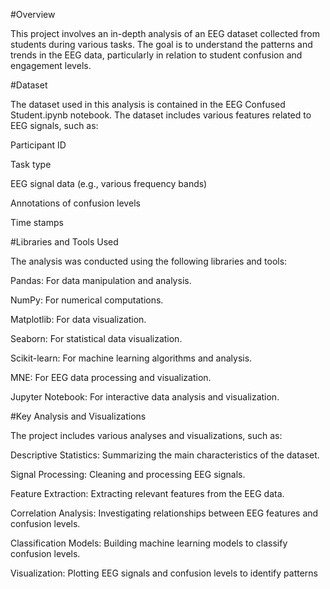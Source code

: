 #Overview

This project involves an in-depth analysis of an EEG dataset collected from students during various tasks. The goal is to understand the patterns and trends in the EEG data, particularly in relation to student confusion and engagement levels.

#Dataset

The dataset used in this analysis is contained in the EEG Confused Student.ipynb notebook. The dataset includes various features related to EEG signals, such as:

Participant ID

Task type

EEG signal data (e.g., various frequency bands)

Annotations of confusion levels

Time stamps


#Libraries and Tools Used

The analysis was conducted using the following libraries and tools:

Pandas: For data manipulation and analysis.

NumPy: For numerical computations.

Matplotlib: For data visualization.

Seaborn: For statistical data visualization.

Scikit-learn: For machine learning algorithms and analysis.

MNE: For EEG data processing and visualization.

Jupyter Notebook: For interactive data analysis and visualization.

#Key Analysis and Visualizations

The project includes various analyses and visualizations, such as:

Descriptive Statistics: Summarizing the main characteristics of the dataset.

Signal Processing: Cleaning and processing EEG signals.

Feature Extraction: Extracting relevant features from the EEG data.

Correlation Analysis: Investigating relationships between EEG features and confusion levels.

Classification Models: Building machine learning models to classify confusion levels.

Visualization: Plotting EEG signals and confusion levels to identify patterns
